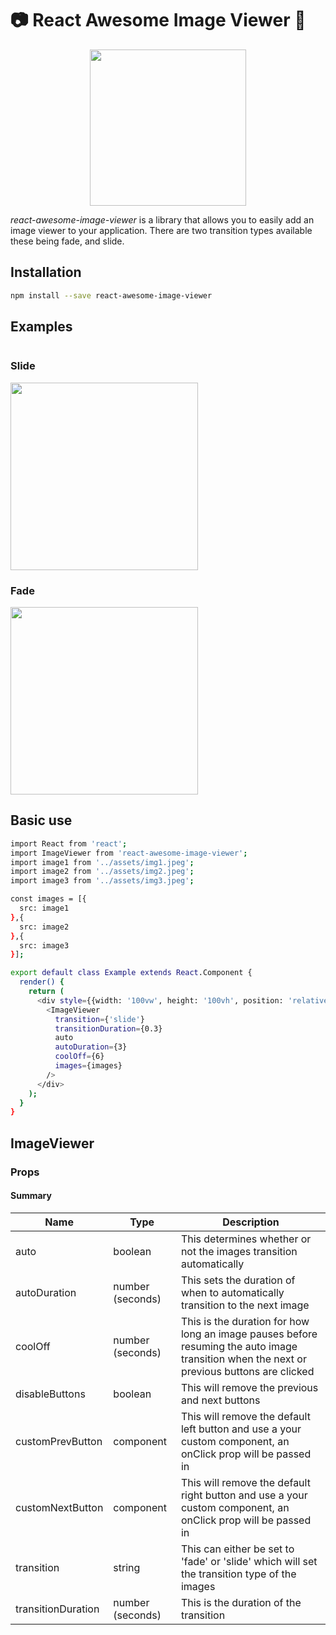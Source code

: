 # 📷 React Awesome Image Viewer 🌈
<div align="center">
  <a href="https://github.com/mikeham98/react-awesome-image-viewer">
    <img width="250" height="250" src="https://raw.githubusercontent.com/mikeham98/react-awesome-image-viewer/master/assets/react-awesome-image-viewer.svg?sanitize=true">
  </a>
</div>

*react-awesome-image-viewer* is a library that allows you to easily add an image viewer to your application. There are two transition types available these being fade, and slide.

## Installation
```bash
npm install --save react-awesome-image-viewer
```

## Examples
<div>
<div style="display: inline-block; margin-right: 20px;">
<h3>Slide</h3>
<img src="https://raw.githubusercontent.com/mikeham98/react-awesome-image-viewer/master/assets/slide.gif" height="300">
</div>

<div style="display: inline-block; margin-right: 20px;">
<h3>Fade</h3>
<img src="https://raw.githubusercontent.com/mikeham98/react-awesome-image-viewer/master/assets/fade.gif" height="300">
</div>
</div>

## Basic use
```bash
import React from 'react';
import ImageViewer from 'react-awesome-image-viewer';
import image1 from '../assets/img1.jpeg';
import image2 from '../assets/img2.jpeg';
import image3 from '../assets/img3.jpeg';

const images = [{
  src: image1
},{
  src: image2
},{
  src: image3
}];

export default class Example extends React.Component {
  render() {
    return (
      <div style={{width: '100vw', height: '100vh', position: 'relative', overflow: 'hidden'}}>
        <ImageViewer
          transition={'slide'}
          transitionDuration={0.3}
          auto
          autoDuration={3}
          coolOff={6}
          images={images}
        />
      </div>
    );
  }
}
```

## ImageViewer
### Props
#### Summary
|Name                   |Type         |Description                                                                   |
|-----------------------|-------------|------------------------------------------------------------------------------|
|auto                   |boolean      |This determines whether or not the images transition automatically            |
|autoDuration           |number (seconds)      |This sets the duration of when to automatically transition to the next image  |
|coolOff                |number (seconds)       |This is the duration for how long an image pauses before resuming the auto image transition when the next or previous buttons are clicked  |
|disableButtons         |boolean      |This will remove the previous and next buttons  |
|customPrevButton       |component    |This will remove the default left button and use a your custom component, an onClick prop will be passed in  |
|customNextButton       |component    |This will remove the default right button and use a your custom component, an onClick prop will be passed in  |
|transition             |string       |This can either be set to 'fade' or 'slide' which will set the transition type of the images |
|transitionDuration     |number (seconds)       |This is the duration of the transition  |
